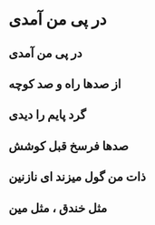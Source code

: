 در پی من آمدی
==============

در پی من آمدی
-------------------------------
از صدها راه و صد کوچه
------------------------------
گرد پایم را دیدی
---------------------------
صدها فرسخ قبل کوشش
------------------------------------------
ذات من گول میزند ای نازنین
---------------------------------------------
مثل خندق ، مثل مین
--------------------------------